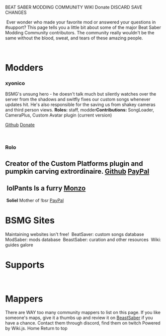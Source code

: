 BEAT SABER MODDING COMMUNITY WIKI
Donate
DISCARD
SAVE CHANGES

<!-- TITLE: Donate -->
<!-- SUBTITLE: Headpats are nice but they can't buy ramen -->
​
Ever wonder who made your favorite mod or answered your questions in #support? This page tells you a little bit about some of the major Beat Saber Modding Community contributors. The community really wouldn't be the same without the blood, sweat, and tears of these amazing people.

​
# Modders
### xyonico
BSMG's unsung hero - he doesn't talk much but silently watches over the server from the shadows and switfly fixes our custom songs whenever updates hit. He's also responsible for the saving us from shakey cameras and third person views. 
**Roles:** staff, modder​
**Contributions:** SongLoader, CameraPlus, Custom Avatar plugin (current version)

[Github](https://github.com/xyonico/) [Donate](https://www.paypal.com/cgi-bin/webscr?cmd=_s-xclick&hosted_button_id=RRQ2MBEEEW63A)

​
### Rolo
Creator of the Custom Platforms plugin and pumpkin carving extrordinaire.
[Github](https://github.com/rolopogo) [PayPal](https://www.paypal.me/RobynLovett)
​
---
​
**lolPants**
Is a furry
[Monzo](https://monzo.me/jackbaron)
​
---
​
**Soliel**
Mother of !bsr
[PayPal](https://streamlabs.com/soliela)
# BSMG Sites
Maintaining websites isn't free!
​
BeatSaver: custom songs database
​
ModSaber: mods database
​
BeastSaber: curation and other resources
​
Wiki: guides galore
​
# Supports
​
# Mappers
There are WAY too many community mappers to list on this page. If you like someone's maps, give it a thumbs up and review it on [BeastSaber](https://bsaber.com) if you have a chance. Contact them through discord, find them on twitch
Powered by Wiki.js.
Home
Return to top